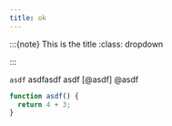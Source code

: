 ```yaml
---
title: ok
---
```


:::{note} This is the title
:class: dropdown

:::

`asdf` asdfasdf asdf
[@asdf] @asdf

```typescript
function asdf() {
  return 4 + 3;
}
```
